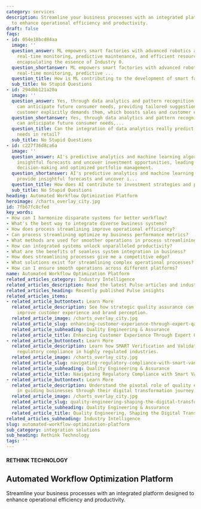 ```yaml
---
category: services
description: Streamline your business processes with an integrated platform designed
  to enhance operational efficiency and productivity.
draft: false
faqs:
- id: 054e18bcd84aa
  image: ''
  question_answer: ML empowers smart factories with advanced robotics and automation,
    real-time monitoring, predictive maintenance, and efficient resource management,
    encapsulating the essence of Industry 0.
  question_shortanswer: ML empowers smart factories with advanced robotics and automation,
    real-time monitoring, predictive ...
  question_title: How is ML contributing to the development of smart factories?
  sub_title: No Stupid Questions
- id: 294dbb121a20a
  image: ''
  question_answer: Yes, through data analytics and pattern recognition, retailers
    can anticipate future consumer needs, providing tailored suggestions before a
    customer explicitly demands them, which boosts sales and customer engagement.
  question_shortanswer: Yes, through data analytics and pattern recognition, retailers
    can anticipate future consumer needs,...
  question_title: Can the integration of data analytics really predict future customer
    needs in retail?
  sub_title: No Stupid Questions
- id: c227f36d8ca6a
  image: ''
  question_answer: AI's predictive analytics and machine learning algorithms provide
    insightful forecasts and uncover investment opportunities, leading to more informed
    decision-making and optimized portfolio management.
  question_shortanswer: AI's predictive analytics and machine learning algorithms
    provide insightful forecasts and uncover i...
  question_title: How does AI contribute to investment strategies and portfolio management?
  sub_title: No Stupid Questions
heading: Automated Workflow Optimization Platform
heroimage: /charts_overlay_city.jpg
id: 7fb67fc8cfed
key_words:
- How can I harmonize disparate systems for better workflow?
- What's the best way to integrate diverse business systems?
- How does process streamlining improve operational efficiency?
- Can process streamlining optimize my business performance metrics?
- What methods are used for smoother operations in process streamlining?
- How can integrated systems unlock unparalleled productivity?
- What are the benefits of seamless system integration in business?
- How does streamlining processes give me a competitive edge?
- What solutions exist for streamlining complex operational processes?
- How can I ensure smooth operations across different platforms?
name: Automated Workflow Optimization Platform
related_articles_category: Industry Intelligence
related_articles_description: Read the latest Pulse articles and industry insights.
related_articles_heading: Recently published Pulse insights
related_articles_items:
- related_article_buttontext: Learn More
  related_article_description: See how strategic quality assurance can significantly
    improve customer experience and brand perception.
  related_article_image: /charts_overlay_city.jpg
  related_article_slug: enhancing-customer-experience-through-expert-qa
  related_article_subheading: Quality Engineering & Assurance
  related_article_title: Enhancing Customer Experience Through Expert QA
- related_article_buttontext: Learn More
  related_article_description: Learn how SMART Verification and Validation streamline
    regulatory compliance in highly regulated industries.
  related_article_image: /charts_overlay_city.jpg
  related_article_slug: navigating-regulatory-compliance-with-smart-vandv
  related_article_subheading: Quality Engineering & Assurance
  related_article_title: Navigating Regulatory Compliance with Smart VandV
- related_article_buttontext: Learn More
  related_article_description: Understand the pivotal role of quality engineering
    in guiding businesses through their digital transformation journey.
  related_article_image: /charts_overlay_city.jpg
  related_article_slug: quality-engineering-shaping-the-digital-transformation
  related_article_subheading: Quality Engineering & Assurance
  related_article_title: Quality Engineering, Shaping the Digital Transformation
related_articles_subheading: Industry Intelligence
slug: automated-workflow-optimization-platform
sub_category: integration solutions
sub_heading: Rethink Technology
tags: ''
---
```


#### RETHINK TECHNOLOGY
## Automated Workflow Optimization Platform
Streamline your business processes with an integrated platform designed to enhance operational efficiency and productivity.